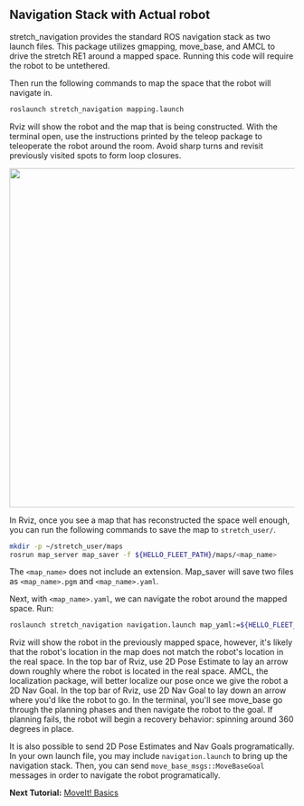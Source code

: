 ## Navigation Stack with Actual robot

stretch_navigation provides the standard ROS navigation stack as two launch files. This package utilizes gmapping, move_base, and AMCL to drive the stretch RE1 around a mapped space. Running this code will require the robot to be untethered.


Then run the following commands to map the space that the robot will navigate in.
```bash
roslaunch stretch_navigation mapping.launch
```
Rviz will show the robot and the map that is being constructed. With the terminal open, use the instructions printed by the teleop package to teleoperate the robot around the room. Avoid sharp turns and revisit previously visited spots to form loop closures.

<p align="center">
  <img height=600 src="images/mapping.gif"/>
</p>

In Rviz, once you see a map that has reconstructed the space well enough, you can run the following commands to save the map to `stretch_user/`.

```bash
mkdir -p ~/stretch_user/maps
rosrun map_server map_saver -f ${HELLO_FLEET_PATH}/maps/<map_name>
```

The `<map_name>` does not include an extension. Map_saver will save two files as `<map_name>.pgm` and `<map_name>.yaml`.

Next, with `<map_name>.yaml`, we can navigate the robot around the mapped space. Run:

```bash
roslaunch stretch_navigation navigation.launch map_yaml:=${HELLO_FLEET_PATH}/maps/<map_name>.yaml
```

Rviz will show the robot in the previously mapped space, however, it's likely that the robot's location in the map does not match the robot's location in the real space. In the top bar of Rviz, use 2D Pose Estimate to lay an arrow down roughly where the robot is located in the real space. AMCL, the localization package, will better localize our pose once we give the robot a 2D Nav Goal. In the top bar of Rviz, use 2D Nav Goal to lay down an arrow where you'd like the robot to go. In the terminal, you'll see move_base go through the planning phases and then navigate the robot to the goal. If planning fails, the robot will begin a recovery behavior: spinning around 360 degrees in place.

It is also possible to send 2D Pose Estimates and Nav Goals programatically. In your own launch file, you may include `navigation.launch` to bring up the navigation stack. Then, you can send `move_base_msgs::MoveBaseGoal` messages in order to navigate the robot programatically.


<!-- ## Navigation Stack in Gazebo

To test Stretch Navigation in simulation there is a `mapping_gazebo.launch` and `navigation_gazebo.launch` files on the [feature/navigation_updates](https://github.com/hello-robot/stretch_ros/tree/feature/navigation_updates/stretch_navigation/launch) branch. Note that this branch works on ROS Melodic. Navigate to the branch by running the following

```
roscd stretch_navigation
git checkout feature/navigation_updates
```
Then bringup [Stretch in the willowgarage world](gazebo_basics.md) and in a new terminal run the following command to build a map of the Willow Garage world

```
roslaunch stretch_navigation mapping_gazebo.launch gazebo_visualize_lidar:=true gazebo_world:=worlds/willowgarage.world
```

```
roslaunch stretch_navigation teleop_keyboard.launch
```
 -->

**Next Tutorial:** [MoveIt! Basics](moveit_basics.md)
